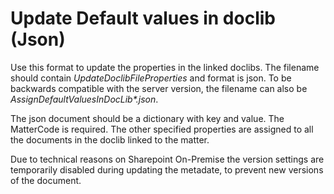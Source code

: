 # Update Default values in doclib (Json)

Use this format to update the properties in the linked doclibs. The filename should contain *UpdateDoclibFileProperties* and format is json. To be backwards compatible with the server version, the filename can also be *AssignDefaultValuesInDocLib\*.json*.

The json document should be a dictionary with key and value. The MatterCode is required. The other specified properties are assigned to all the documents in the doclib linked to the matter.

Due to technical reasons on Sharepoint On-Premise the version settings are temporarily disabled during updating the metadate, to prevent new versions of the document.
